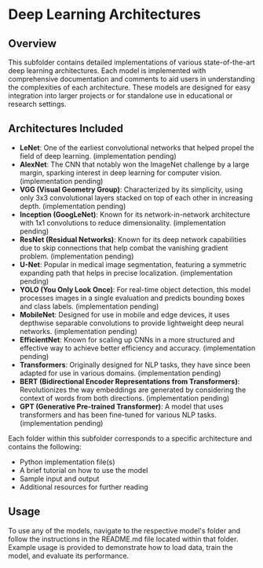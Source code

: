 # Deep Learning Architectures

## Overview

This subfolder contains detailed implementations of various state-of-the-art deep learning architectures. Each model is implemented with comprehensive documentation and comments to aid users in understanding the complexities of each architecture. These models are designed for easy integration into larger projects or for standalone use in educational or research settings.

## Architectures Included

- **LeNet**: One of the earliest convolutional networks that helped propel the field of deep learning. (implementation pending)
- **AlexNet**: The CNN that notably won the ImageNet challenge by a large margin, sparking interest in deep learning for computer vision. (implementation pending)
- **VGG (Visual Geometry Group)**: Characterized by its simplicity, using only 3x3 convolutional layers stacked on top of each other in increasing depth. (implementation pending)
- **Inception (GoogLeNet)**: Known for its network-in-network architecture with 1x1 convolutions to reduce dimensionality. (implementation pending)
- **ResNet (Residual Networks)**: Known for its deep network capabilities due to skip connections that help combat the vanishing gradient problem. (implementation pending)
- **U-Net**: Popular in medical image segmentation, featuring a symmetric expanding path that helps in precise localization. (implementation pending)
- **YOLO (You Only Look Once)**: For real-time object detection, this model processes images in a single evaluation and predicts bounding boxes and class labels. (implementation pending)
- **MobileNet**: Designed for use in mobile and edge devices, it uses depthwise separable convolutions to provide lightweight deep neural networks. (implementation pending)
- **EfficientNet**: Known for scaling up CNNs in a more structured and effective way to achieve better efficiency and accuracy. (implementation pending)
- **Transformers**: Originally designed for NLP tasks, they have since been adapted for use in various domains. (implementation pending)
- **BERT (Bidirectional Encoder Representations from Transformers)**: Revolutionizes the way embeddings are generated by considering the context of words from both directions. (implementation pending)
- **GPT (Generative Pre-trained Transformer)**: A model that uses transformers and has been fine-tuned for various NLP tasks. (implementation pending)

Each folder within this subfolder corresponds to a specific architecture and contains the following:
- Python implementation file(s)
- A brief tutorial on how to use the model
- Sample input and output
- Additional resources for further reading

## Usage

To use any of the models, navigate to the respective model's folder and follow the instructions in the README.md file located within that folder. Example usage is provided to demonstrate how to load data, train the model, and evaluate its performance.